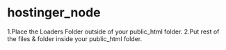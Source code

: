 # hostinger_node

1.Place the Loaders Folder outside of your public_html folder.
2.Put rest of the files & folder inside your public_html folder.
